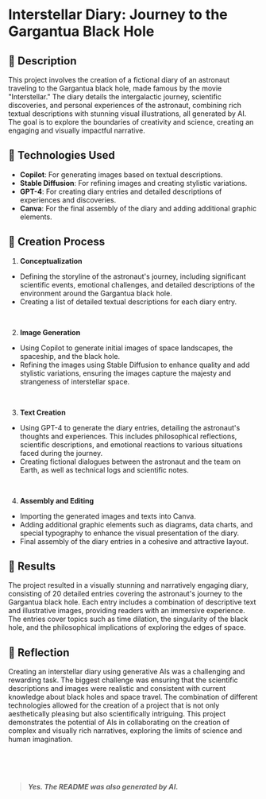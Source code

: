 # Interstellar Diary: Journey to the Gargantua Black Hole

## 📒 Description

This project involves the creation of a fictional diary of an astronaut traveling to the Gargantua black hole, made famous by the movie "Interstellar." The diary details the intergalactic journey, scientific discoveries, and personal experiences of the astronaut, combining rich textual descriptions with stunning visual illustrations, all generated by AI. The goal is to explore the boundaries of creativity and science, creating an engaging and visually impactful narrative.

## 🤖 Technologies Used

- **Copilot**: For generating images based on textual descriptions.
- **Stable Diffusion**: For refining images and creating stylistic variations.
- **GPT-4**: For creating diary entries and detailed descriptions of experiences and discoveries.
- **Canva**: For the final assembly of the diary and adding additional graphic elements.

## 🧐 Creation Process

1. **Conceptualization**

- Defining the storyline of the astronaut's journey, including significant scientific events, emotional challenges, and detailed descriptions of the environment around the Gargantua black hole.
- Creating a list of detailed textual descriptions for each diary entry.
  
<br>
  
2. **Image Generation**

- Using Copilot to generate initial images of space landscapes, the spaceship, and the black hole.
- Refining the images using Stable Diffusion to enhance quality and add stylistic variations, ensuring the images capture the majesty and strangeness of interstellar space.
  
<br>
  
3. **Text Creation**

- Using GPT-4 to generate the diary entries, detailing the astronaut's thoughts and experiences. This includes philosophical reflections, scientific descriptions, and emotional reactions to various situations faced during the journey.
- Creating fictional dialogues between the astronaut and the team on Earth, as well as technical logs and scientific notes.
 
<br>
  
4. **Assembly and Editing**
- Importing the generated images and texts into Canva.
- Adding additional graphic elements such as diagrams, data charts, and special typography to enhance the visual presentation of the diary.
- Final assembly of the diary entries in a cohesive and attractive layout.

## 🚀 Results

The project resulted in a visually stunning and narratively engaging diary, consisting of 20 detailed entries covering the astronaut's journey to the Gargantua black hole. Each entry includes a combination of descriptive text and illustrative images, providing readers with an immersive experience. The entries cover topics such as time dilation, the singularity of the black hole, and the philosophical implications of exploring the edges of space.

## 💭 Reflection

Creating an interstellar diary using generative AIs was a challenging and rewarding task. The biggest challenge was ensuring that the scientific descriptions and images were realistic and consistent with current knowledge about black holes and space travel. The combination of different technologies allowed for the creation of a project that is not only aesthetically pleasing but also scientifically intriguing. This project demonstrates the potential of AIs in collaborating on the creation of complex and visually rich narratives, exploring the limits of science and human imagination.

<br>

<br>

<br>

> ***Yes. The README was also generated by AI.***
